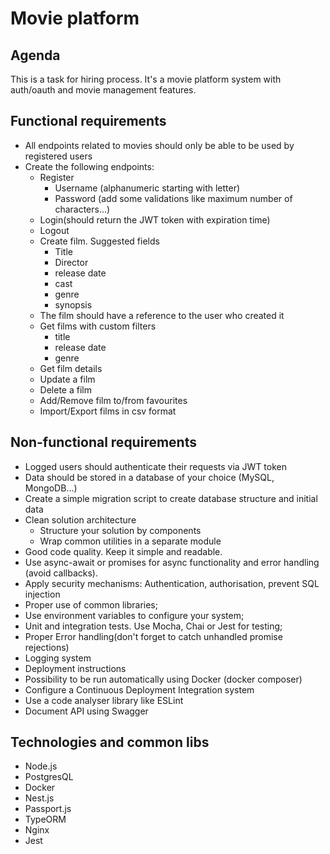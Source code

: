 # Movie platform

## Agenda 
This is a task for hiring process. It's a movie platform system 
with auth/oauth and movie management features.

## Functional requirements

- All endpoints related to movies should only be able to be used by registered
  users
- Create the following endpoints:
  - Register 
    * Username (alphanumeric starting with letter)
    * Password (add some validations like maximum number of characters...)
  - Login(should return the JWT token with expiration time)
  - Logout
  - Create film. Suggested fields 
    * Title
    * Director
    * release date 
    * cast 
    * genre 
    * synopsis
  - The film should have a reference to the user who created it
  - Get films with custom filters
    * title 
    * release date 
    * genre
  - Get film details
  - Update a film
  - Delete a film
  - Add/Remove film to/from favourites
  - Import/Export films in csv format
    
## Non-functional requirements

- Logged users should authenticate their requests via JWT token
- Data should be stored in a database of your choice (MySQL, MongoDB...)   
- Create a simple migration script to create database structure and initial data 
- Clean solution architecture
  - Structure your solution by components
  - Wrap common utilities in a separate module
- Good code quality. Keep it simple and readable.
- Use async-await or promises for async functionality and error handling (avoid callbacks).
- Apply security mechanisms: Authentication, authorisation, prevent SQL injection
- Proper use of common libraries;
- Use environment variables to configure your system;
- Unit and integration tests. Use Mocha, Chai or Jest for testing;
- Proper Error handling(don't forget to catch unhandled promise rejections)
- Logging system
- Deployment instructions
- Possibility to be run automatically using Docker (docker composer)
- Configure a Continuous Deployment Integration system
- Use a code analyser library like ESLint
- Document API using Swagger

## Technologies and common libs
- Node.js
- PostgresQL
- Docker
- Nest.js
- Passport.js
- TypeORM
- Nginx
- Jest